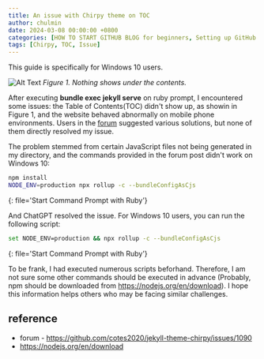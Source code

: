 ```yaml
---
title: An issue with Chirpy theme on TOC
author: chulmin
date: 2024-03-08 00:00:00 +0800
categories: [HOW TO START GITHUB BLOG for beginners, Setting up GitHub page]
tags: [Chirpy, TOC, Issue]
---
```


This guide is specifically for Windows 10 users.

![Alt Text](https://lh3.googleusercontent.com/fife/ALs6j_EvsjAIDOULtACWxIPD7_5JYv5S33P-VwcVmFIVSguOfJgXF4QCn_vtWEuRjBeIdzpjethSyh2wTENilttZGlaLKLiIDQQGBww1cjeCXhjXn6-LiPsLGs1AZF9kLCIu93i7asq1euyVhVpzj8gfduLFS0e6hlTXlyE1dHOTcF4kjMDOQM1zGRDuY0g7DRqEIQnN8JP8Uz7RFaRw6jHWPLBxVivYS9oJ1-g6cJKHHMPDlar-8cw2RFJtGcK1Xj9yHFiRPGRlf00jHw9BfJPHghYFqDN8NtVRhCpBy8Mx92TIXMJD8KhiOww-retqTyoGnE7fKIuU6rKxBX7rag-LY4ixRwfnEseC7ZxeAXLFA3AglM0O-j-_r35ifeEgXUWVV8SYtGPLrieWfmmcyf8Ns_oncoBGpKRfvL3WciGZlfZxqq-ifTioJdLRtuUiRNTgrZbVDtHe2oYP7M9-mg-khZtpYIzxUnS2DFeYtnF5BjHrpGm54Bh51BOgpty0V1ZDoo5NNvVCIWBT0fOyMSESvPeYN0hygbXMLj1kuWWYqaNspwM_QHz-_ezR6U17iog7ygHfMZdcRrkxurv-hJf7VOP_Ax9lqvPHGNEQxuSPYOrIADxAZl1IQCLj96zDDff6367zz_LFpC79T1yqglQqsGDF7fwXscY5LwdbZUXb6h7n2RX20dWP8R7DlNlpDHTlNd-PDG5Ayj7RKogg4eDvPPrztFpepDJ_uBwRKAmw3BTtpSYU1MxA4b1JPgE5wb0SjPCkonGC9ZTUJ3q7i0HEi4ThcKvjWIp3vS-SCrScJX5hgqFTOxUa57TBp4FoEzHo5Fn1xhJFo7bl_TTUF4R5EV6lInKwe4IYIhr8q9KpxPEbkf93j3d459O0H2uoIB0rA3e10m8HbLOTxiTFBmp1INKVrq-KTrW-HmfWfFzjDbA8JKP-vosrFB3zg_EHtGRZ68mI-oIAU00I-aV7uN69kuUAp5Xad7mHSMIHjWA3pe9JqSm3PQDRSXcJvRaC2wKa5quX5Ufq=w1292-h944)
*Figure 1. Nothing shows under the contents.*


After executing **bundle exec jekyll serve** on ruby prompt, I encountered some issues: the Table of Contents(TOC) didn't show up, as showin in Figure 1, and the website behaved abnormally on mobile phone environments. Users in the [forum](https://github.com/cotes2020/jekyll-theme-chirpy/issues/1090) suggested various solutions, but none of them directly resolved my issue.

The problem stemmed from certain JavaScript files not being generated in my directory, and the commands provided in the forum post didn't work on Windows 10:

```bash
npm install
NODE_ENV=production npx rollup -c --bundleConfigAsCjs
```
{: file='Start Command Prompt with Ruby'}


And ChatGPT resolved the issue. For Windows 10 users, you can run the following script:

```bash
set NODE_ENV=production && npx rollup -c --bundleConfigAsCjs
```
{: file='Start Command Prompt with Ruby'}


To be frank, I had executed numerous scripts beforhand. Therefore, I am not sure some other commands should be executed in advance (Probably, npm should be downloaded from <https://nodejs.org/en/download>). I hope this information helps others who may be facing similar challenges.


## reference
- forum - <https://github.com/cotes2020/jekyll-theme-chirpy/issues/1090>
- <https://nodejs.org/en/download>